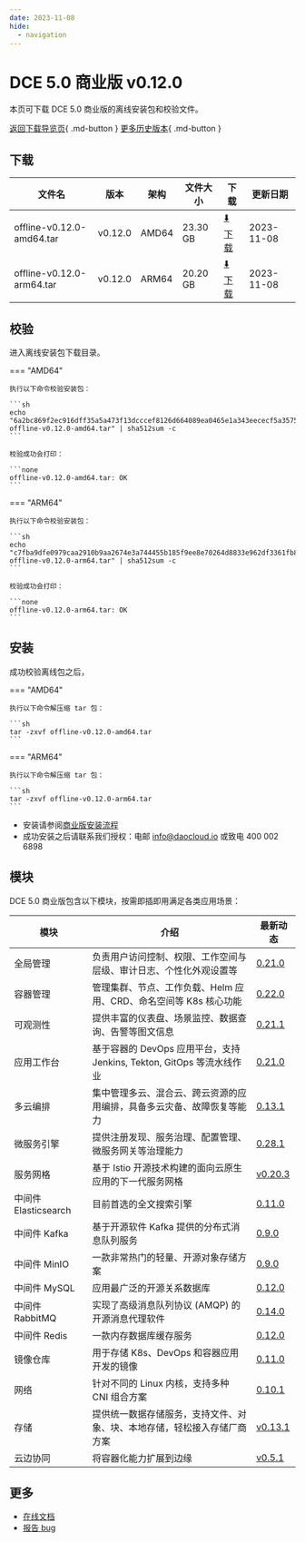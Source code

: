 ```yaml
---
date: 2023-11-08
hide:
  - navigation
---
```


# DCE 5.0 商业版 v0.12.0

本页可下载 DCE 5.0 商业版的离线安装包和校验文件。

[返回下载导览页](../index.md#_2){ .md-button } [更多历史版本](./dce5-installer-history.md){ .md-button }

## 下载

| 文件名 | 版本 | 架构 | 文件大小 | 下载| 更新日期 |
| ------------------ | ------ | ---- | ------- | ---------- | -------- |
| offline-v0.12.0-amd64.tar | v0.12.0 | AMD64 | 23.30 GB | [:arrow_down: 下载](https://qiniu-download-public.daocloud.io/DaoCloud_Enterprise/dce5/offline-v0.12.0-amd64.tar) | 2023-11-08 |
| offline-v0.12.0-arm64.tar | v0.12.0 | ARM64 | 20.20 GB | [:arrow_down: 下载](https://qiniu-download-public.daocloud.io/DaoCloud_Enterprise/dce5/offline-v0.12.0-arm64.tar) | 2023-11-08 |

## 校验

进入离线安装包下载目录。

=== "AMD64"

    执行以下命令校验安装包：

    ```sh
    echo "6a2bc869f2ec916dff35a5a473f13dcccef8126d664089ea0465e1a343eececf5a357520244990c765c9de608b765e26b8950bf0322b26b5e53491826d1d919a  offline-v0.12.0-amd64.tar" | sha512sum -c
    ```

    校验成功会打印：

    ```none
    offline-v0.12.0-amd64.tar: OK
    ```

=== "ARM64"

    执行以下命令校验安装包：

    ```sh
    echo "c7fba9dfe0979caa2910b9aa2674e3a744455b185f9ee8e70264d8833e962df3361fb85d9d5d33be8fc643e36d9929e3d7af37ead66e7d30483d76dc77faa04c  offline-v0.12.0-arm64.tar" | sha512sum -c
    ```

    校验成功会打印：

    ```none
    offline-v0.12.0-arm64.tar: OK
    ```

## 安装

成功校验离线包之后，

=== "AMD64"

    执行以下命令解压缩 tar 包：

    ```sh
    tar -zxvf offline-v0.12.0-amd64.tar
    ```

=== "ARM64"

    执行以下命令解压缩 tar 包：

    ```sh
    tar -zxvf offline-v0.12.0-arm64.tar
    ```

- 安装请参阅[商业版安装流程](../../install/commercial/start-install.md)
- 成功安装之后请联系我们授权：电邮 info@daocloud.io 或致电 400 002 6898

## 模块

DCE 5.0 商业版包含以下模块，按需即插即用满足各类应用场景：

| 模块 | 介绍 | 最新动态 |
| --- | ---- | ------ |
| 全局管理 | 负责用户访问控制、权限、工作空间与层级、审计日志、个性化外观设置等 | [0.21.0](../../ghippo/intro/release-notes.md#0210) |
| 容器管理 | 管理集群、节点、工作负载、Helm 应用、CRD、命名空间等 K8s 核心功能| [0.22.0](../../kpanda/intro/release-notes.md#0220) |
| 可观测性 | 提供丰富的仪表盘、场景监控、数据查询、告警等图文信息 | [0.21.1](../../insight/intro/releasenote.md#insight-server-v0210) |
| 应用工作台 | 基于容器的 DevOps 应用平台，支持 Jenkins, Tekton, GitOps 等流水线作业 | [0.21.0](../../amamba/intro/release-notes.md#0210) |
| 多云编排 | 集中管理多云、混合云、跨云资源的应用编排，具备多云灾备、故障恢复等能力 | [0.13.1](../../kairship/intro/release-notes.md#0131) |
| 微服务引擎 | 提供注册发现、服务治理、配置管理、微服务网关等治理能力 | [0.28.1](../../skoala/intro/release-notes.md#0281) |
| 服务网格 | 基于 Istio 开源技术构建的面向云原生应用的下一代服务网格 | [v0.20.3](../../mspider/intro/release-notes.md#v0203) |
| 中间件 Elasticsearch | 目前首选的全文搜索引擎 | [0.11.0](../../middleware/elasticsearch/release-notes.md#0110) |
| 中间件 Kafka | 基于开源软件 Kafka 提供的分布式消息队列服务 | [0.9.0](../../middleware/kafka/release-notes.md#090) |
| 中间件 MinIO | 一款非常热门的轻量、开源对象存储方案 | [0.9.0](../../middleware/minio/release-notes.md#090) |
| 中间件 MySQL | 应用最广泛的开源关系数据库 | [0.12.0](../../middleware/mysql/release-notes.md#0120) |
| 中间件 RabbitMQ | 实现了高级消息队列协议 (AMQP) 的开源消息代理软件 | [0.14.0](../../middleware/rabbitmq/release-notes.md#0140)|
| 中间件 Redis | 一款内存数据库缓存服务 | [0.12.0](../../middleware/redis/release-notes.md#0120) |
| 镜像仓库 | 用于存储 K8s、DevOps 和容器应用开发的镜像 | [0.11.0](../../kangaroo/intro/release-notes.md#v0110) |
| 网络 | 针对不同的 Linux 内核，支持多种 CNI 组合方案 | [0.10.1](../../network/modules/spiderpool/releasenotes.md#v0101) |
| 存储 | 提供统一数据存储服务，支持文件、对象、块、本地存储，轻松接入存储厂商方案 | [v0.13.1](../../storage/hwameistor/releasenotes.md#v0131) |
| 云边协同| 将容器化能力扩展到边缘 | [v0.5.1](../../kant/intro/release-notes.md#v050) |

## 更多

- [在线文档](../../dce/index.md)
- [报告 bug](https://github.com/DaoCloud/DaoCloud-docs/issues)
